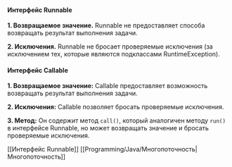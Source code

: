 #### Интерфейс Runnable

**1. Возвращаемое значение.** Runnable не предоставляет способа возвращать результат выполнения задачи.

**2. Исключения.** Runnable не бросает проверяемые исключения (за исключением тех, которые являются подклассами RuntimeException).

#### Интерфейс Callable

**1. Возвращаемое значение:** Callable предоставляет возможность возвращать результат выполнения задачи.

**2. Исключения:** Callable позволяет бросать проверяемые исключения.

**3. Метод:** Он содержит метод `call()`, который аналогичен методу `run()` в интерфейсе Runnable, но может возвращать значение и бросать проверяемые исключения.

[[Интерфейс Runnable]] [[Programming/Java/Многопоточность|Многопоточность]]